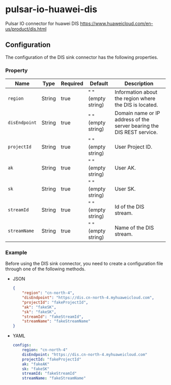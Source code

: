 # pulsar-io-huawei-dis
Pulsar IO connector for huawei DIS https://www.huaweicloud.com/en-us/product/dis.html

## Configuration

The configuration of the DIS sink connector has the following properties.



### Property

| Name | Type|Required | Default | Description
|------|----------|----------|---------|-------------|
| `region` |String|true|" " (empty string) | Information about the region where the DIS is located. |
| `disEndpoint` |String|true|" " (empty string) | Domain name or IP address of the server bearing the DIS REST service. |
| `projectId` | String|true|" " (empty string) | User Project ID. |
| `ak` |String| true|" " (empty string) | User AK. |
| `sk` | String|true|" " (empty string) | User SK. |
| `streamId` | String|true|" " (empty string) | Id of the DIS stream. |
| `streamName` |String| true|" " (empty string) | Name of the DIS stream. |


### Example

Before using the DIS sink connector, you need to create a configuration file through one of the following methods.

* JSON

    ```json
    {
        "region": "cn-north-4",
        "disEndpoint": "https://dis.cn-north-4.myhuaweicloud.com",
        "projectId": "fakeProjectId",
        "ak": "fakeSK",
        "sk": "fakeSK",
        "streamId": "fakeStreamId",
        "streamName": "fakeStreamName"
    }
    ```

* YAML

    ```yaml
    configs:
        region: "cn-north-4"
        disEndpoint: "https://dis.cn-north-4.myhuaweicloud.com"
        projectId: "fakeProjectId"
        ak: "fakeAK"
        sk: "fakeSK"
        streamId: "fakeStreamId"
        streamName: "fakeStreamName"
    ```
